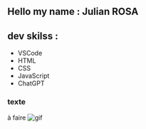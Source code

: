 ## Hello my name : Julian ROSA 

## dev skilss :

- VSCode
- HTML
- CSS
- JavaScript
- ChatGPT

### texte
 à faire
![gif](https://i.gifer.com/BMmR.gif)